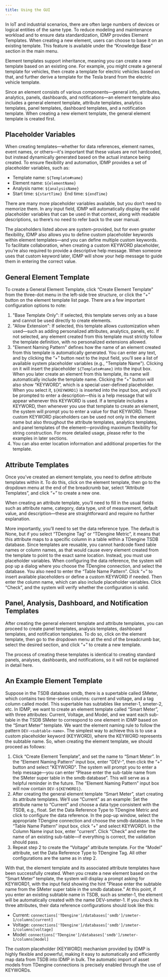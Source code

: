 ```yaml
---
title: Using the GUI
---
```


In IoT and industrial scenarios, there are often large numbers of devices or logical entities of the same type. To reduce modeling and maintenance workload and to ensure data standardization, IDMP provides Element Templates. When creating a new element, users can choose to base it on an existing template. This feature is available under the “Knowledge Base” section in the main menu.

Element templates support inheritance, meaning you can create a new template based on an existing one. For example, you might create a general template for vehicles, then create a template for electric vehicles based on that, and further derive a template for the Tesla brand from the electric vehicle template.

Since an element consists of various components—general info, attributes, analytics, panels, dashboards, and notifications—an element template also includes a general element template, attribute templates, analytics templates, panel templates, dashboard templates, and a notification template. When creating a new element template, the general element template is created first.

## Placeholder Variables

When creating templates—whether for data references, element names, event names, or others—it's important that these values are not hardcoded, but instead dynamically generated based on the actual instance being created. To ensure flexibility and automation, IDMP provides a set of placeholder variables, such as:

- Template name: `${Template#name}`
- Element name: `${elementName}`
- Analysis name: `${analysisName}`
- Start time: `${startTime}`
­ End time: `${endTime}`

There are many more placeholder variables available, but you don’t need to memorize them. In any input field, IDMP will automatically display the valid placeholder variables that can be used in that context, along with readable descriptions, so there’s no need to refer back to the user manual.

The placeholders listed above are system-provided, but for even greater flexibility, IDMP also allows you to define custom placeholder keywords within element templates—and you can define multiple custom keywords. To facilitate collaboration, when creating a custom KEYWORD placeholder, you’re also required to provide a descriptive help message. When someone uses that custom keyword later, IDMP will show your help message to guide them in entering the correct value.

## General Element Template

To create a General Element Template, click “Create Element Template” from the three-dot menu in the left-side tree structure, or click the “+” button on the element template list page. There are a few important configuration options to note:

1. "Base Template Only": If selected, this template serves only as a base and cannot be used directly to create elements.
1. "Allow Extension":
If selected, this template allows customization when used—such as adding personalized attributes, analytics, panels, etc. If not selected, any element created from this template must strictly follow the template definition, with no personalized extensions allowed.
1. "Element Naming Pattern" defines how the name of an element created from this template is automatically generated. You can enter any text, and by clicking the “+” button next to the input field, you’ll see a list of available system placeholder variables (e.g., "Template Name"). Clicking on it will insert the placeholder `${Template#name}` into the input box. When you later create an element from this template, its name will automatically include the template name.
   Clicking the “+” button will also show “KEYWORD”, which is a special user-defined placeholder. When you select it, `${KEYWORD1}` is inserted into the input box, and you’ll be prompted to enter a description—this is a help message that will appear whenever this KEYWORD is used. If a template includes a KEYWORD, then whenever you use that template to create an element, the system will prompt you to enter a value for that KEYWORD. These custom KEYWORD placeholders can be used not only in the element name but also throughout the attribute templates, analytics templates, and panel templates of the element—providing maximum flexibility for string construction. For more detailed usage, please refer to the examples in later sections.
1. You can also enter location information and additional properties for the template.

## Attribute Templates

Once you’ve created an element template, you need to define attribute templates within it. To do this, click on the element template, then go to the dropdown menu at the end of the breadcrumb bar, select “Attribute Templates”, and click “+” to create a new one.

When creating an attribute template, you’ll need to fill in the usual fields such as attribute name, category, data type, unit of measurement, default value, and description—these are straightforward and require no further explanation.

More importantly, you’ll need to set the data reference type. The default is None, but if you select “TDengine Tag” or “TDengine Metric”, it means that this attribute maps to a specific column in a table within a TDengine TSDB database. Since templates are reusable, you cannot hardcode fixed table names or column names, as that would cause every element created from the template to point to the exact same location. Instead, you must use placeholder variables. When configuring the data reference, the system will pop up a dialog where you choose the TDengine connection, and select the database. You also need to enter the “Table Name Pattern”. Click “+” to insert available placeholders or define a custom KEYWORD if needed. Then enter the column name, which can also include placeholder variables. Click “Check”, and the system will verify whether the configuration is valid.

## Panel, Analysis, Dashboard, and Notification Templates

After creating the general element template and attribute templates, you can proceed to create panel templates, analysis templates, dashboard templates, and notification templates. To do so, click on the element template, then go to the dropdown menu at the end of the breadcrumb bar, select the desired section, and click “+” to create a new template.

The process of creating these templates is identical to creating standard panels, analyses, dashboards, and notifications, so it will not be explained in detail here.

## An Example Element Template

Suppose in the TSDB database smdb, there is a supertable called SMeter, which contains two time-series columns: current and voltage, and a tag column called model. This supertable has subtables like smeter-1, smeter-2, etc. In IDMP, we want to create an element template called “Smart Meter”, with three attributes: Current, Voltage, and Model, and we want each sub-table in the TSDB SMeter to correspond to one element in IDMP based on the “Smart Meter” template. We want the element naming rule to follow the pattern `DEV-<subtable-name>`. The simplest way to achieve this is to use a custom placeholder keyword (KEYWORD), where the KEYWORD represents the subtable name. So, when creating the element template, we should proceed as follows:

1. Click “Create Element Template”, and set the name to “Smart Meter”. In the “Element Naming Pattern” input box, enter "DEV-", then click the “+” button and select "KEYWORD". The system will prompt you to enter a help message—you can enter “Please enter the sub-table name from the SMeter super table in the smdb database”. This will serve as a helpful reminder in the future. The “Element Naming Pattern” input box will now contain `DEV-${KEYWORD1}`.
1. After creating the general element template “Smart Meter”, start creating its attribute templates. We’ll use “Current” as an example: Set the attribute name to “Current” and choose a data type consistent with the TSDB, e.g., float. Set the Data Reference Type to TDengine Metric and click to configure the data reference. In the pop-up window, select the appropriate TDengine connection and choose the smdb database. In the “Table Name Pattern” input box, click “+” and select KEYWORD1. In the Column Name input box, enter "current". Click “Check” and enter the name of an existing sub-table—if everything is correct, the validation should pass.
1. Repeat step 2 to create the “Voltage” attribute template. For the “Model” attribute, set the Data Reference Type to TDengine Tag. All other configurations are the same as in step 2.

With that, the element template and its associated attribute templates have been successfully created. When you create a new element based on the “Smart Meter” template, the system will display a prompt asking for KEYWORD1, with the input field showing the hint "Please enter the subtable name from the SMeter super table in the smdb database.” At this point, if you enter an existing subtable name in TSDB, such as smeter-1, the element will be automatically created with the name DEV-smeter-1. If you check its three attributes, their data reference configurations should look like this:

- Current: `connections['TDengine']/databases['smdb']/smeter-1/columns[current]`
- Voltage: `connections['TDengine']/databases['smdb']/smeter-1/columns[voltage]`
- Model: `connections['TDengine']/databases['smdb']/smeter-1/columns[model]`

The custom placeholder (KEYWORD) mechanism provided by IDMP is highly flexible and powerful, making it easy to automatically and efficiently map data from TSDB into IDMP in bulk. The automatic import of asset models from TDengine connections is precisely enabled through the use of KEYWORDs.
